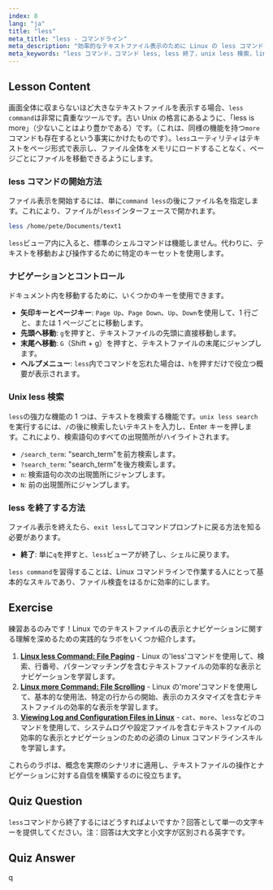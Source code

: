 ```yaml
---
index: 8
lang: "ja"
title: "less"
meta_title: "less - コマンドライン"
meta_description: "効率的なテキストファイル表示のために Linux の less コマンドを習得しましょう。このガイドでは、less コマンドの使い方、ナビゲーション、unix less 検索の実行方法、および less を終了する方法を解説します。"
meta_keywords: "less コマンド，コマンド less, less 終了，unix less 検索，linux less, テキストファイル表示，ファイルナビゲーション，linux コマンドライン"
---
```


## Lesson Content

画面全体に収まらないほど大きなテキストファイルを表示する場合、`less command`は非常に貴重なツールです。古い Unix の格言にあるように、「less is more」（少ないことはより豊かである）です。（これは、同様の機能を持つ`more`コマンドも存在するという事実にかけたものです）。`less`ユーティリティはテキストをページ形式で表示し、ファイル全体をメモリにロードすることなく、ページごとにファイルを移動できるようにします。

### less コマンドの開始方法

ファイル表示を開始するには、単に`command less`の後にファイル名を指定します。これにより、ファイルが`less`インターフェースで開かれます。

```bash
less /home/pete/Documents/text1
```

`less`ビューア内に入ると、標準のシェルコマンドは機能しません。代わりに、テキストを移動および操作するために特定のキーセットを使用します。

### ナビゲーションとコントロール

ドキュメント内を移動するために、いくつかのキーを使用できます。

- **矢印キーとページキー**: `Page Up`、`Page Down`、`Up`、`Down`を使用して、1 行ごと、または 1 ページごとに移動します。
- **先頭へ移動**: `g`を押すと、テキストファイルの先頭に直接移動します。
- **末尾へ移動**: `G`（Shift + g）を押すと、テキストファイルの末尾にジャンプします。
- **ヘルプメニュー**: `less`内でコマンドを忘れた場合は、`h`を押すだけで役立つ概要が表示されます。

### Unix less 検索

`less`の強力な機能の 1 つは、テキストを検索する機能です。`unix less search`を実行するには、`/`の後に検索したいテキストを入力し、Enter キーを押します。これにより、検索語句のすべての出現箇所がハイライトされます。

- `/search_term`: "search_term"を前方検索します。
- `?search_term`: "search_term"を後方検索します。
- `n`: 検索語句の次の出現箇所にジャンプします。
- `N`: 前の出現箇所にジャンプします。

### less を終了する方法

ファイル表示を終えたら、`exit less`してコマンドプロンプトに戻る方法を知る必要があります。

- **終了**: 単に`q`を押すと、`less`ビューアが終了し、シェルに戻ります。

`less command`を習得することは、Linux コマンドラインで作業する人にとって基本的なスキルであり、ファイル検査をはるかに効率的にします。

## Exercise

練習あるのみです！Linux でのテキストファイルの表示とナビゲーションに関する理解を深めるための実践的なラボをいくつか紹介します。

1. **[Linux less Command: File Paging](https://labex.io/ja/labs/linux-linux-less-command-file-paging-214301)** - Linux の'less'コマンドを使用して、検索、行番号、パターンマッチングを含むテキストファイルの効率的な表示とナビゲーションを学習します。
2. **[Linux more Command: File Scrolling](https://labex.io/ja/labs/linux-linux-more-command-file-scrolling-214299)** - Linux の'more'コマンドを使用して、基本的な使用法、特定の行からの開始、表示のカスタマイズを含むテキストファイルの効率的な表示を学習します。
3. **[Viewing Log and Configuration Files in Linux](https://labex.io/ja/labs/linux-viewing-log-and-configuration-files-in-linux-387914)** - `cat`、`more`、`less`などのコマンドを使用して、システムログや設定ファイルを含むテキストファイルの効率的な表示とナビゲーションのための必須の Linux コマンドラインスキルを学習します。

これらのラボは、概念を実際のシナリオに適用し、テキストファイルの操作とナビゲーションに対する自信を構築するのに役立ちます。

## Quiz Question

`less`コマンドから終了するにはどうすればよいですか？回答として単一の文字キーを提供してください。注：回答は大文字と小文字が区別される英字です。

## Quiz Answer

q
